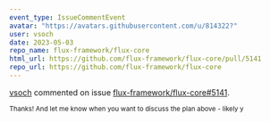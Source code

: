 ```yaml
---
event_type: IssueCommentEvent
avatar: "https://avatars.githubusercontent.com/u/814322?"
user: vsoch
date: 2023-05-03
repo_name: flux-framework/flux-core
html_url: https://github.com/flux-framework/flux-core/pull/5141
repo_url: https://github.com/flux-framework/flux-core
---
```


<a href='https://github.com/vsoch' target='_blank'>vsoch</a> commented on issue <a href='https://github.com/flux-framework/flux-core/pull/5141' target='_blank'>flux-framework/flux-core#5141</a>.

<small>Thanks! And let me know when you want to discuss the plan above - likely y